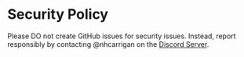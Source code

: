 # Security Policy

Please DO not create GitHub issues for security issues. Instead, report responsibly by contacting @nhcarrigan on the [Discord Server](https://discord.gg/yMBWgETTJu).